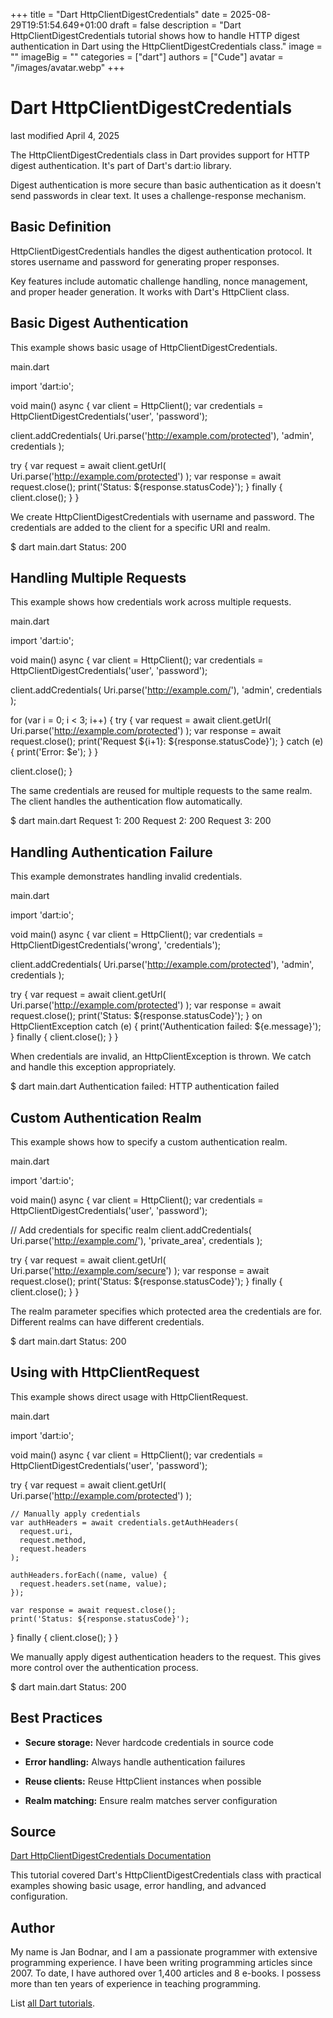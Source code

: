 +++
title = "Dart HttpClientDigestCredentials"
date = 2025-08-29T19:51:54.649+01:00
draft = false
description = "Dart HttpClientDigestCredentials tutorial shows how to handle HTTP digest authentication in Dart using the HttpClientDigestCredentials class."
image = ""
imageBig = ""
categories = ["dart"]
authors = ["Cude"]
avatar = "/images/avatar.webp"
+++

# Dart HttpClientDigestCredentials

last modified April 4, 2025

The HttpClientDigestCredentials class in Dart provides support for
HTTP digest authentication. It's part of Dart's dart:io library.

Digest authentication is more secure than basic authentication as it doesn't
send passwords in clear text. It uses a challenge-response mechanism.

## Basic Definition

HttpClientDigestCredentials handles the digest authentication
protocol. It stores username and password for generating proper responses.

Key features include automatic challenge handling, nonce management, and
proper header generation. It works with Dart's HttpClient class.

## Basic Digest Authentication

This example shows basic usage of HttpClientDigestCredentials.

main.dart
  

import 'dart:io';

void main() async {
  var client = HttpClient();
  var credentials = HttpClientDigestCredentials('user', 'password');
  
  client.addCredentials(
    Uri.parse('http://example.com/protected'),
    'admin',
    credentials
  );
  
  try {
    var request = await client.getUrl(
      Uri.parse('http://example.com/protected')
    );
    var response = await request.close();
    print('Status: ${response.statusCode}');
  } finally {
    client.close();
  }
}

We create HttpClientDigestCredentials with username and password. The
credentials are added to the client for a specific URI and realm.

$ dart main.dart
Status: 200

## Handling Multiple Requests

This example shows how credentials work across multiple requests.

main.dart
  

import 'dart:io';

void main() async {
  var client = HttpClient();
  var credentials = HttpClientDigestCredentials('user', 'password');
  
  client.addCredentials(
    Uri.parse('http://example.com/'),
    'admin',
    credentials
  );
  
  for (var i = 0; i &lt; 3; i++) {
    try {
      var request = await client.getUrl(
        Uri.parse('http://example.com/protected')
      );
      var response = await request.close();
      print('Request ${i+1}: ${response.statusCode}');
    } catch (e) {
      print('Error: $e');
    }
  }
  
  client.close();
}

The same credentials are reused for multiple requests to the same realm.
The client handles the authentication flow automatically.

$ dart main.dart
Request 1: 200
Request 2: 200
Request 3: 200

## Handling Authentication Failure

This example demonstrates handling invalid credentials.

main.dart
  

import 'dart:io';

void main() async {
  var client = HttpClient();
  var credentials = HttpClientDigestCredentials('wrong', 'credentials');
  
  client.addCredentials(
    Uri.parse('http://example.com/protected'),
    'admin',
    credentials
  );
  
  try {
    var request = await client.getUrl(
      Uri.parse('http://example.com/protected')
    );
    var response = await request.close();
    print('Status: ${response.statusCode}');
  } on HttpClientException catch (e) {
    print('Authentication failed: ${e.message}');
  } finally {
    client.close();
  }
}

When credentials are invalid, an HttpClientException is thrown. We catch
and handle this exception appropriately.

$ dart main.dart
Authentication failed: HTTP authentication failed

## Custom Authentication Realm

This example shows how to specify a custom authentication realm.

main.dart
  

import 'dart:io';

void main() async {
  var client = HttpClient();
  var credentials = HttpClientDigestCredentials('user', 'password');
  
  // Add credentials for specific realm
  client.addCredentials(
    Uri.parse('http://example.com/'),
    'private_area',
    credentials
  );
  
  try {
    var request = await client.getUrl(
      Uri.parse('http://example.com/secure')
    );
    var response = await request.close();
    print('Status: ${response.statusCode}');
  } finally {
    client.close();
  }
}

The realm parameter specifies which protected area the credentials are
for. Different realms can have different credentials.

$ dart main.dart
Status: 200

## Using with HttpClientRequest

This example shows direct usage with HttpClientRequest.

main.dart
  

import 'dart:io';

void main() async {
  var client = HttpClient();
  var credentials = HttpClientDigestCredentials('user', 'password');
  
  try {
    var request = await client.getUrl(
      Uri.parse('http://example.com/protected')
    );
    
    // Manually apply credentials
    var authHeaders = await credentials.getAuthHeaders(
      request.uri, 
      request.method,
      request.headers
    );
    
    authHeaders.forEach((name, value) {
      request.headers.set(name, value);
    });
    
    var response = await request.close();
    print('Status: ${response.statusCode}');
  } finally {
    client.close();
  }
}

We manually apply digest authentication headers to the request. This gives
more control over the authentication process.

$ dart main.dart
Status: 200

## Best Practices

- **Secure storage:** Never hardcode credentials in source code

- **Error handling:** Always handle authentication failures

- **Reuse clients:** Reuse HttpClient instances when possible

- **Realm matching:** Ensure realm matches server configuration

## Source

[Dart HttpClientDigestCredentials Documentation](https://api.dart.dev/stable/dart-io/HttpClientDigestCredentials-class.html)

This tutorial covered Dart's HttpClientDigestCredentials class with practical
examples showing basic usage, error handling, and advanced configuration.

## Author

My name is Jan Bodnar, and I am a passionate programmer with extensive
programming experience. I have been writing programming articles since 2007.
To date, I have authored over 1,400 articles and 8 e-books. I possess more
than ten years of experience in teaching programming.

List [all Dart tutorials](/dart/).